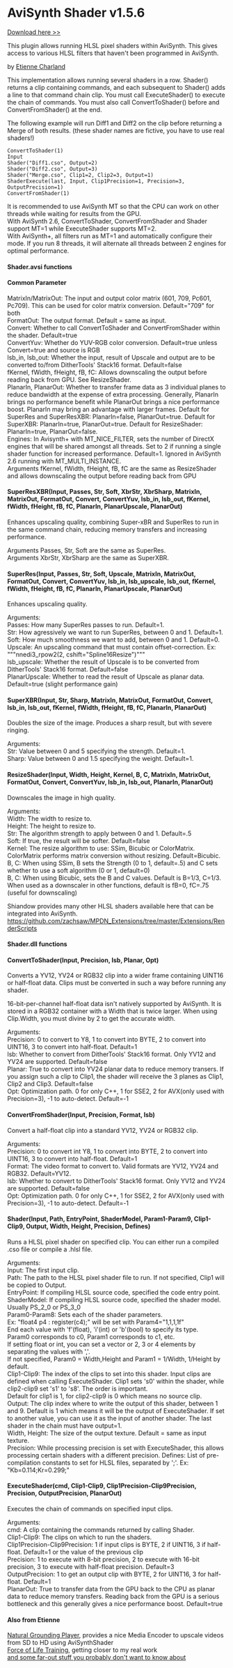 # AviSynth Shader v1.5.6

<a href="https://github.com/mysteryx93/AviSynthShader/releases">Download here >></a>

This plugin allows running HLSL pixel shaders within AviSynth. This gives access to various HLSL filters that haven't been programmed in AviSynth.

by <a href="https://www.spiritualselftransformation.com/">Etienne Charland</a>

This implementation allows running several shaders in a row. Shader() returns a clip containing commands, and each subsequent to Shader() adds a line to that command chain clip. You must call ExecuteShader() to execute the chain of commands. You must also call ConvertToShader() before and ConvertFromShader() at the end.

The following example will run Diff1 and Diff2 on the clip before returning a Merge of both results. (these shader names are fictive, you have to use real shaders!)

    ConvertToShader(1)
    Input
    Shader("Diff1.cso", Output=2)
    Shader("Diff2.cso", Output=3)
    Shader("Merge.cso", Clip1=2, Clip2=3, Output=1)
    ShaderExecute(last, Input, Clip1Precision=1, Precision=3, OutputPrecision=1)
    ConvertFromShader(1)

It is recommended to use AviSynth MT so that the CPU can work on other threads while waiting for results from the GPU.  
With AviSynth 2.6, ConvertToShader, ConvertFromShader and Shader support MT=1 while ExecuteShader supports MT=2.  
With AviSynth+, all filters run as MT=1 and automatically configure their mode. If you run 8 threads, it will alternate all threads between 2 engines for optimal performance.

#### Shader.avsi functions

#### Common Parameter

MatrixIn/MatrixOut: The input and output color matrix (601, 709, Pc601, Pc709). This can be used for color matrix conversion. Default="709" for both  
FormatOut: The output format. Default = same as input.  
Convert: Whether to call ConvertToShader and ConvertFromShader within the shader. Default=true  
ConvertYuv: Whether do YUV-RGB color conversion. Default=true unless Convert=true and source is RGB  
lsb_in, lsb_out: Whether the input, result of Upscale and output are to be converted to/from DitherTools' Stack16 format. Default=false  
fKernel, fWidth, fHeight, fB, fC: Allows downscaling the output before reading back from GPU. See ResizeShader.  
PlanarIn, PlanarOut: Whether to transfer frame data as 3 individual planes to reduce bandwidth at the expense of extra processing. Generally, PlanarIn brings no performance benefit while PlanarOut brings a nice performance boost. PlanarIn may bring an advantage with larger frames. Default for SuperRes and SuperResXBR: PlanarIn=false, PlanarOut=true. Default for SuperXBR: PlanarIn=true, PlanarOut=true. Default for ResizeShader: PlanarIn=true, PlanarOut=false.  
Engines: In Avisynth+ with MT_NICE_FILTER, sets the number of DirectX engines that will be shared amongst all threads. Set to 2 if running a single shader function for increased performance. Default=1. Ignored in AviSynth 2.6 running with MT_MULTI_INSTANCE.  
Arguments fKernel, fWidth, fHeight, fB, fC are the same as ResizeShader and allows downscaling the output before reading back from GPU  


#### SuperResXBR(Input, Passes, Str, Soft, XbrStr, XbrSharp, MatrixIn, MatrixOut, FormatOut, Convert, ConvertYuv, lsb_in, lsb_out, fKernel, fWidth, fHeight, fB, fC, PlanarIn, PlanarUpscale, PlanarOut)
Enhances upscaling quality, combining Super-xBR and SuperRes to run in the same command chain, reducing memory transfers and increasing performance.

Arguments Passes, Str, Soft are the same as SuperRes.  
Arguments XbrStr, XbrSharp are the same as SuperXBR.  


#### SuperRes(Input, Passes, Str, Soft, Upscale, MatrixIn, MatrixOut, FormatOut, Convert, ConvertYuv, lsb_in, lsb_upscale, lsb_out, fKernel, fWidth, fHeight, fB, fC, PlanarIn, PlanarUpscale, PlanarOut)
Enhances upscaling quality.

Arguments:  
Passes: How many SuperRes passes to run. Default=1.  
Str: How agressively we want to run SuperRes, between 0 and 1. Default=1.  
Soft: How much smoothness we want to add, between 0 and 1. Default=0.  
Upscale: An upscaling command that must contain offset-correction. Ex: """nnedi3_rpow2(2, cshift="Spline16Resize")"""  
lsb_upscale: Whether the result of Upscale is to be converted from DitherTools' Stack16 format. Default=false  
PlanarUpscale: Whether to read the result of Upscale as planar data. Default=true (slight performance gain)  


#### SuperXBR(Input, Str, Sharp, MatrixIn, MatrixOut, FormatOut, Convert, lsb_in, lsb_out, fKernel, fWidth, fHeight, fB, fC, PlanarIn, PlanarOut)
Doubles the size of the image. Produces a sharp result, but with severe ringing.

Arguments:  
Str: Value between 0 and 5 specifying the strength. Default=1.  
Sharp: Value between 0 and 1.5 specifying the weight. Default=1.  


#### ResizeShader(Input, Width, Height, Kernel, B, C, MatrixIn, MatrixOut, FormatOut, Convert, ConvertYuv, lsb_in, lsb_out, PlanarIn, PlanarOut)
Downscales the image in high quality.

Arguments:  
Width: The width to resize to.  
Height: The height to resize to.  
Str: The algorithm strength to apply between 0 and 1. Default=.5  
Soft: If true, the result will be softer. Default=false  
Kernel: The resize algorithm to use: SSim, Bicubic or ColorMatrix. ColorMatrix performs matrix conversion without resizing. Default=Bicubic.  
B, C: When using SSim, B sets the Strength (0 to 1, default=.5) and C sets whether to use a soft algorithm (0 or 1, default=0)  
B, C: When using Bicubic, sets the B and C values. Default is B=1/3, C=1/3.  
When used as a downscaler in other functions, default is fB=0, fC=.75 (useful for downscaling)  


Shiandow provides many other HLSL shaders available here that can be integrated into AviSynth.  
https://github.com/zachsaw/MPDN_Extensions/tree/master/Extensions/RenderScripts



#### Shader.dll functions

#### ConvertToShader(Input, Precision, lsb, Planar, Opt)
Converts a YV12, YV24 or RGB32 clip into a wider frame containing UINT16 or half-float data. Clips must be converted in such a way before running any shader.

16-bit-per-channel half-float data isn't natively supported by AviSynth. It is stored in a RGB32 container with a Width that is twice larger. When using Clip.Width, you must divine by 2 to get the accurate width.

Arguments:  
Precision: 0 to convert to Y8, 1 to convert into BYTE, 2 to convert into UINT16, 3 to convert into half-float. Default=1  
lsb: Whether to convert from DitherTools' Stack16 format. Only YV12 and YV24 are supported. Default=false  
Planar: True to convert into YV24 planar data to reduce memory transers. If you assign such a clip to Clip1, the shader will receive the 3 planes as Clip1, Clip2 and Clip3. Default=false  
Opt: Optimization path. 0 for only C++, 1 for SSE2, 2 for AVX(only used with Precision=3), -1 to auto-detect. Default=-1

#### ConvertFromShader(Input, Precision, Format, lsb)
Convert a half-float clip into a standard YV12, YV24 or RGB32 clip.

Arguments:  
Precision: 0 to convert int Y8, 1 to convert into BYTE, 2 to convert into UINT16, 3 to convert into half-float. Default=1  
Format: The video format to convert to. Valid formats are YV12, YV24 and RGB32. Default=YV12.  
lsb: Whether to convert to DitherTools' Stack16 format. Only YV12 and YV24 are supported. Default=false  
Opt: Optimization path. 0 for only C++, 1 for SSE2, 2 for AVX(only used with Precision=3), -1 to auto-detect. Default=-1

#### Shader(Input, Path, EntryPoint, ShaderModel, Param1-Param9, Clip1-Clip9, Output, Width, Height, Precision, Defines)
Runs a HLSL pixel shader on specified clip. You can either run a compiled .cso file or compile a .hlsl file.

Arguments:  
Input: The first input clip.  
Path: The path to the HLSL pixel shader file to run. If not specified, Clip1 will be copied to Output.  
EntryPoint: If compiling HLSL source code, specified the code entry point.  
ShaderModel: If compiling HLSL source code, specified the shader model. Usually PS_2_0 or PS_3_0  
Param0-Param8: Sets each of the shader parameters.  
Ex: "float4 p4 : register(c4);" will be set with Param4="1,1,1,1f"  
End each value with 'f'(float), 'i'(int) or 'b'(bool) to specify its type.  
Param0 corresponds to c0, Param1 corresponds to c1, etc.  
If setting float or int, you can set a vector or 2, 3 or 4 elements by separating the values with ','.  
If not specified, Param0 = Width,Height and Param1 = 1/Width, 1/Height by default.  
Clip1-Clip9: The index of the clips to set into this shader. Input clips are defined when calling ExecuteShader. Clip1 sets 's0' within the shader, while clip2-clip9 set 's1' to 's8'. The order is important.  
Default for clip1 is 1, for clip2-clip9 is 0 which means no source clip.  
Output: The clip index where to write the output of this shader, between 1 and 9. Default is 1 which means it will be the output of ExecuteShader. If set to another value, you can use it as the input of another shader. The last shader in the chain must have output=1.  
Width, Height: The size of the output texture. Default = same as input texture.  
Precision: While processing precision is set with ExecuteShader, this allows processing certain shaders with a different precision.
Defines: List of pre-compilation constants to set for HLSL files, separated by ';'. Ex: "Kb=0.114;Kr=0.299;"

#### ExecuteShader(cmd, Clip1-Clip9, Clip1Precision-Clip9Precision, Precision, OutputPrecision, PlanarOut)
Executes the chain of commands on specified input clips.

Arguments:  
cmd: A clip containing the commands returned by calling Shader.  
Clip1-Clip9: The clips on which to run the shaders.  
Clip1Precision-Clip9Precision: 1 if input clips is BYTE, 2 if UINT16, 3 if half-float. Default=1 or the value of the previous clip  
Precision: 1 to execute with 8-bit precision, 2 to execute with 16-bit precision, 3 to execute with half-float precision. Default=3  
OutputPrecision: 1 to get an output clip with BYTE, 2 for UINT16, 3 for half-float. Default=1  
PlanarOut: True to transfer data from the GPU back to the CPU as planar data to reduce memory transfers. Reading back from the GPU is a serious bottleneck and this generally gives a nice performance boost. Default=true



#### Also from Etienne

<a href="https://github.com/mysteryx93/NaturalGroundingPlayer">Natural Grounding Player</a>, provides a nice Media Encoder to upscale videos from SD to HD using AviSynthShader  
<a href="https://www.forceoflife.net/">Force of Life Training</a>, getting closer to my real work  
<a href="https://www.spiritualselftransformation.com/blog/">and some far-out stuff you probably don't want to know about</a>  
